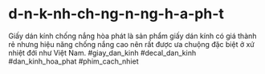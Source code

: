# d-n-k-nh-ch-ng-n-ng-h-a-ph-t
Giấy dán kính chống nắng hòa phát là sản phẩm giấy dán kính có giá thành rẻ nhưng hiệu năng chống nắng cao nên rất được ưa chuộng đặc biệt ở xứ nhiệt đới như Việt Nam. #giay_dan_kinh #decal_dan_kinh #dan_kinh_hoa_phat #phim_cach_nhiet

